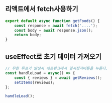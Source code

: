 ## 리액트에서 fetch사용하기
```js
export default async function getFoods() {
	const response = await fetch('....');
	const body = await response.json();
	return body;
}
```

## useEffect로 초기 데이터 가져오기
```jsx
// 무한 루프가 발생시 네트워크에서 일시정지버튼을 누른다.
const handleLoad = async() => {
	const { reviews } = await getReviews();
	setItems(reviews);
};

handleLoad();
```